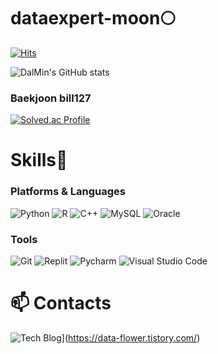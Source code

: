 # dataexpert-moon:full_moon:

[![Hits](https://hits.seeyoufarm.com/api/count/incr/badge.svg?url=https%3A%2F%2Fgithub.com%2Fdataexpert-moon&count_bg=%23FFBA87&title_bg=%23F7682D&icon=&icon_color=%23E7E7E7&title=hits&edge_flat=false)](https://hits.seeyoufarm.com)

![DalMin's GitHub stats](https://github-readme-stats.vercel.app/api?username=dataexpert-moon&show_icons=true&theme=radical)

### Baekjoon bill127
[![Solved.ac Profile](http://mazassumnida.wtf/api/v2/generate_badge?boj=bill127)](https://solved.ac/bill127/)


# Skills:clap:
### Platforms & Languages
![Python](https://img.shields.io/badge/Python-3776AB.svg?&style=for-the-badge&logo=Python&logoColor=white)
![R](https://img.shields.io/badge/R-276DC3.svg?&style=for-the-badge&logo=R&logoColor=white)
![C++](https://img.shields.io/badge/C++-00599C.svg?&style=for-the-badge&logo=C++&logoColor=white)
![MySQL](https://img.shields.io/badge/MySQL-4479A1.svg?&style=for-the-badge&logo=MySQL&logoColor=white)
![Oracle](https://img.shields.io/badge/Oracle-F80000.svg?&style=for-the-badge&logo=Oracle&logoColor=white)

### Tools
![Git](https://img.shields.io/badge/Git-F05032.svg?&style=for-the-badge&logo=Git&logoColor=white)
![Replit](https://img.shields.io/badge/Replit-667881.svg?&style=for-the-badge&logo=Replit&logoColor=white)
![Pycharm](https://img.shields.io/badge/PyCharm-000000.svg?&style=for-the-badge&logo=PyCharm&logoColor=white)
![Visual Studio Code](https://img.shields.io/badge/Visual%20Studio%20Code-F05032.svg?&style=for-the-badge&logo=Visual%20Studio%20Code&logoColor=white)


# :mailbox: Contacts
![Tech Blog](https://img.shields.io/badge/Tech%20Blog-Tistory-brightgreen?style=for-the-badge&logo=github&link=https://data-flower.tistory.com/)](https://data-flower.tistory.com/)


